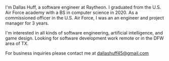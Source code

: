 I'm Dallas Huff, a software engineer at Raytheon.
I graduated from the U.S. Air Force academy with a BS in computer science in 2020.
As a commissioned officer in the U.S. Air Force, I was an an engineer and project manager for 3 years.

I'm interested in all kinds of software engineering, artificial intelligence, and game design.
Looking for software development work remote or in the DFW area of TX.

For business inquiries please contact me at dallashuff45@gmail.com
